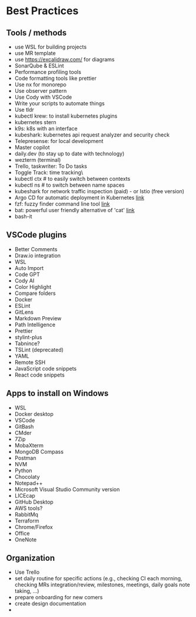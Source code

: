 # Best Practices

## Tools / methods

- use WSL for building projects
- use MR template  
- use https://excalidraw.com/ for diagrams
- SonarQube & ESLint
- Performance profiling tools
- Code formatting tools like prettier
- Use nx for monorepo
- Use observer pattern
- Use Cody with VSCode
- Write your scripts to automate things
- Use tldr
- kubectl krew: to install kubernetes plugins
- kubernetes stern
- k9s: k8s with an interface
- kubeshark: kubernetes api request analyzer and security check
- Telepresense: for local development
- Master copilot
- daily.dev (to stay up to date with technology)
- wezterm (terminal)
- Trello, taskwriter: To Do tasks
- Toggle Track: time tracking\
- kubectl ctx # to easily switch between contexts
- kubectl ns # to switch between name spaces
- kubeshark for network traffic inspection (paid) - or Istio (free version)
- Argo CD for automatic deployment in Kubernetes [link](https://argo-cd.readthedocs.io/en/stable/)
- fzf: fuzzy finder command line tool [link](https://github.com/junegunn/fzf)
- bat: powerful user friendly alternative of 'cat' [link](https://github.com/sharkdp/bat)
- bash-it 
  
## VSCode plugins  
- Better Comments  
- Draw.io integration  
- WSL  
- Auto Import  
- Code GPT  
- Cody AI  
- Color Highlight  
- Compare folders  
- Docker  
- ESLint  
- GitLens  
- Markdown Preview  
- Path Intelligence  
- Prettier  
- stylint-plus  
- Tabnince?  
- TSLint (deprecated)  
- YAML  
- Remote SSH  
- JavaScript code snippets  
- React code snippets  


## Apps to install on Windows
- WSL  
- Docker desktop  
- VSCode  
- GitBash  
- CMder  
- 7Zip  
- MobaXterm  
- MongoDB Compass  
- Postman  
- NVM  
- Python  
- Chocolaty  
- Notepad++  
- Microsoft Visual Studio Community version  
- LICEcap  
- GitHub Desktop  
- AWS tools?  
- RabbitMq  
- Terraform  
- Chrome/Firefox
- Office
- OneNote

## Organization  
- Use Trello
- set daily routine for specific actions (e.g., checking CI each morning, checking MRs integration/review, milestones, meetings, daily goals note taking, ...)
- prepare onboarding for new comers
- create design documentation
- 



